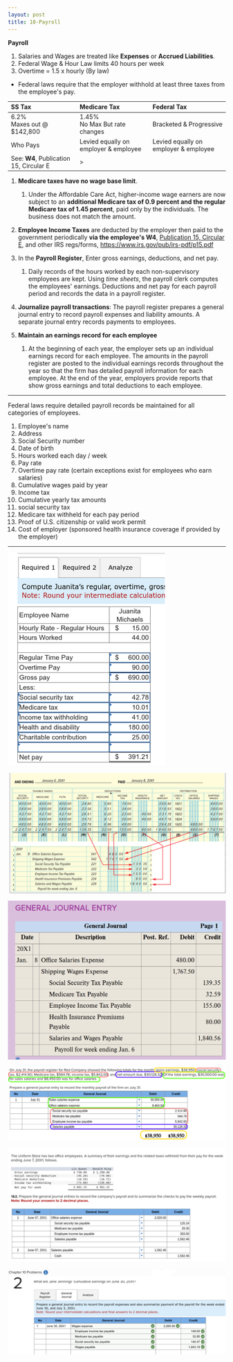 ```yaml
---
layout: post
title: 10-Payroll
--- 
```



**Payroll**

1. Salaries and Wages are treated like **Expenses** or **Accrued Liabilities**.
2. Federal Wage & Hour Law limits 40 hours per week
3. Overtime = 1.5 x hourly (By law)

- Federal laws require that the employer withhold at least three taxes from the employee's pay.

|SS Tax|Medicare Tax|Federal Tax|
|:-|:-|:-|
|6.2%<br>Maxes out @ $142,800|1.45%<br>No Max But rate changes|Bracketed & Progressive|
|Who Pays|Levied equally on employer & employee|Levied equally on employer & employee|
|See: **W4**, Publication 15, Circular E|>||

1. **Medicare taxes have no wage base limit**.  
   1. Under the Affordable Care Act, higher-income wage earners are now subject to an **additional Medicare tax of 0.9 percent and the regular Medicare tax of 1.45 percent**, paid only by the individuals. The business does not match the amount.

2. **Employee Income Taxes** are deducted by the employer then paid to the government periodically **via the employee's W4**, [Publication 15, Circular E](_posts/2024-05-10-pub15.md), and other IRS regs/forms, https://www.irs.gov/pub/irs-pdf/p15.pdf

3. In the **Payroll Register**, Enter gross earnings, deductions, and net pay. 
   1. Daily records of the hours worked by each non-supervisory employees are kept. Using *time sheets*, the payroll clerk computes the employees' earnings. Deductions and net pay for each payroll period and records the data in a payroll register.

4. **Journalize payroll transactions**: The payroll register prepares a general journal entry to record payroll expenses and liability amounts. A separate journal entry records payments to employees.

5. **Maintain an earnings record for each employee**  
   1. At the beginning of each year, the employer sets up an individual earnings record for each employee. The amounts in the payroll register are posted to the individual earnings records throughout the year so that the firm has detailed payroll information for each employee. At the end of the year, employers provide reports that show gross earnings and total deductions to each employee.

---

Federal laws require detailed payroll records be maintained for all categories of employees. 

1. Employee's name  
2. Address  
3. Social Security number  
4. Date of birth  
5. Hours worked each day / week  
6. Pay rate  
7. Overtime pay rate (certain exceptions exist for employees who earn salaries)  
8. Cumulative wages paid by year  
9. Income tax  
10. Cumulative yearly tax amounts  
11. social security tax  
12. Medicare tax withheld for each pay period  
13. Proof of U.S. citizenship or valid work permit  
14. Cost of employer (sponsored health insurance coverage if provided by the employer)  

---

![](./assets/mc-graw-accounting-course/chap10.payroll/chap10.prob1.table.png)

![](./assets/mc-graw-accounting-course/chap10.payroll/chap10.salary.table.png)

![](./assets/mc-graw-accounting-course/chap10.payroll/chap10.tax.journal.entry.png)

![](./assets/mc-graw-accounting-course/chap10.payroll/journal.entry.monthly.payroll.png)

![](./assets/mc-graw-accounting-course/chap10.payroll/payroll.calcs.ledger.png)

![](./assets/mc-graw-accounting-course/chap10.payroll/chap10.wage.exp.prob.png)


<!--

### This is not needed cuz its shite!

|Book NOTES|
|:-|
|1. id.contracor.png ![](./assets/mc-graw-accounting-course/chap10.payroll/1.id.contracor.png)|
|2. ss.emplooyee.employer.taxs.png![](./assets/mc-graw-accounting-course/chap10.payroll/2.ss.emplooyee.employer.taxs.png)|
|3. wage.base.limit ![](./assets/mc-graw-accounting-course/chap10.payroll/2.wage.base.limit.png)|
|4. medicare.tax![](./assets/mc-graw-accounting-course/chap10.payroll/4.medicare.tax.png)|
|5. tax.table.png ![](./assets/mc-graw-accounting-course/chap10.payroll/5.tax.table.png)|
|6. suta.png![](./assets/mc-graw-accounting-course/chap10.payroll/6.suta.png)|
|7. employee.records.reqd![](./assets/mc-graw-accounting-course/chap10.payroll/7.employee.records.reqd.png)|
|8. earnings ![](./assets/mc-graw-accounting-course/chap10.payroll/8.earnings.png)|
|9.  gros.pay ![](./assets/mc-graw-accounting-course/chap10.payroll/9.gros.pay.png)|
|10. fed.taxes.info![](./assets/mc-graw-accounting-course/chap10.payroll/11.fed.taxes.info.png)|
|11. withholdings ![](./assets/mc-graw-accounting-course/chap10.payroll/12.withholdings.png)|
|12. medicare.tax.table ![](./assets/mc-graw-accounting-course/chap10.payroll/medicare.tax.table.png)|
|13. ss.tax.table.example ![](./assets/mc-graw-accounting-course/chap10.payroll/ss.tax.table.example.png)|

---

### Questions

![](./assets/mc-graw-accounting-course/chap10.payroll/c%20hap10.section1a.q.png)
![](./assets/mc-graw-accounting-course/chap10.payroll/chap10.sectiojn1b.q.png)

-->
